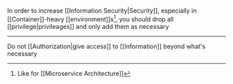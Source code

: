 In order to increase [[Information Security|Security]], especially in [[Container]]-heavy [[environment]]s[^1], you should drop all [[privilege|privileages]] and only add them as necessary

---

Do not  [[Authorization|give access]] to [[Information]] beyond what's necessary

[^1]: Like for [[Microservice Architecture]]